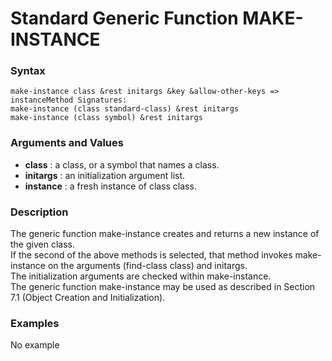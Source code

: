 <!-- Generated on 05/10/2020 by https://github.com/anto2oo/clhs-evolved -->

# Standard Generic Function MAKE-INSTANCE

### Syntax
`make-instance class &rest initargs &key &allow-other-keys => instanceMethod Signatures:`  
`make-instance (class standard-class) &rest initargs`  
`make-instance (class symbol) &rest initargs`  


### Arguments and Values
- **class** : a class, or a symbol that names a class.   
- **initargs** : an initialization argument list.   
- **instance** : a fresh instance of class class.   


### Description
The generic function make-instance creates and returns a new instance of the given class.  
If the second of the above methods is selected, that method invokes make-instance on the arguments (find-class class) and initargs.  
The initialization arguments are checked within make-instance.  
The generic function make-instance may be used as described in Section 7.1 (Object Creation and Initialization).



### Examples
No example  
